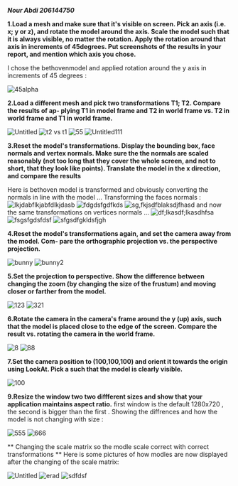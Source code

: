 ***Nour Abdi 206144750***

**1.Load a mesh and make sure that it's visible on screen. Pick an axis (i.e. x; y or z), and
rotate the model around the axis. Scale the model such that it is always visible, no matter
the rotation. Apply the rotation around that axis in increments of 45degrees. Put screenshots
of the results in your report, and mention which axis you chose.** 

I chose the bethovenmodel and applied rotation around the y axis in increments of 45 degrees :

![45alpha](https://user-images.githubusercontent.com/34486030/101330747-ab3d8280-387b-11eb-8e67-d21137549b3b.png)

**2.Load a different mesh and pick two transformations T1; T2. Compare the results of ap-
plying T1 in model frame and T2 in world frame vs. T2 in world frame and T1 in world
frame.**

![Untitled](https://user-images.githubusercontent.com/34486030/101333556-6a476d00-387f-11eb-93f6-e2d0c0f9ddfc.png)
![t2 vs t1](https://user-images.githubusercontent.com/34486030/101333559-6ae00380-387f-11eb-8a2b-192d434361dd.png)
![55](https://user-images.githubusercontent.com/34486030/101333562-6b789a00-387f-11eb-9cee-e29344991101.png)
![Untitled111](https://user-images.githubusercontent.com/34486030/101333564-6b789a00-387f-11eb-93ff-23b297afa587.png)

**3.Reset the model's transformations. Display the bounding box, face normals and vertex
normals. Make sure the the normals are scaled reasonably (not too long that they cover
the whole screen, and not to short, that they look like points). Translate the model in
the x direction, and compare the results**

Here is bethoven model is transformed and obviously converting the normals in line with the model ...
Transforming the faces normals :
![lkjdabflkjabfdlkjdasb](https://user-images.githubusercontent.com/34486030/104592718-4e519b00-5677-11eb-9336-67aca24085e7.png)
![fdgdsfgdfkds](https://user-images.githubusercontent.com/34486030/104592725-4f82c800-5677-11eb-834c-19de1beb8377.png)
![sg,fkjsdfblaksdjfhasd](https://user-images.githubusercontent.com/34486030/104592728-4f82c800-5677-11eb-9b7c-36025925635f.png)
and now the same transformations on vertices normals ...
![df;lkasdf;lkasdhfsa](https://user-images.githubusercontent.com/34486030/104592807-704b1d80-5677-11eb-9a73-befd8fb95294.png)
![fsgsfgdsfdsf](https://user-images.githubusercontent.com/34486030/104592811-717c4a80-5677-11eb-9b34-0c56e16e0aa0.png)
![sfgsdfgkldsfjgh](https://user-images.githubusercontent.com/34486030/104592813-717c4a80-5677-11eb-831c-3d224bbe939c.png)

**4.Reset the model's transformations again, and set the camera away from the model. Com-
pare the orthographic projection vs. the perspective projection.**

![bunny](https://user-images.githubusercontent.com/34486030/101338159-471fbc00-3885-11eb-9677-ea6625c08a9b.png)
![bunny2](https://user-images.githubusercontent.com/34486030/101338160-47b85280-3885-11eb-973b-c7c9f26dce78.png)

**5.Set the projection to perspective. Show the difference between changing the zoom (by
changing the size of the frustum) and moving closer or farther from the model.**

![123](https://user-images.githubusercontent.com/34486030/101341351-a54e9e00-3889-11eb-9d37-b962235afd9f.png)
![321](https://user-images.githubusercontent.com/34486030/101341355-a67fcb00-3889-11eb-9b9b-0c3caddf758b.png)

**6.Rotate the camera in the camera's frame around the y (up) axis, such that the model is
placed close to the edge of the screen. Compare the result vs. rotating the camera in the
world frame.**

![8](https://user-images.githubusercontent.com/34486030/101340097-f6f62900-3887-11eb-9335-59714085e6a6.png)
![88](https://user-images.githubusercontent.com/34486030/101340100-f8275600-3887-11eb-9e23-b983cfa2248d.png)

**7.Set the camera position to (100,100,100) and orient it towards the origin using LookAt. Pick a
such that the model is clearly visible.**

![100](https://user-images.githubusercontent.com/34486030/101340546-92879980-3888-11eb-9fbc-6751b0c6ac3e.png)

**9.Resize the window two two diffferent sizes and show that your application maintains aspect ratio.**
first window is the default 1280x720 , the second is bigger than the first . Showing the diffrences and
how the model is not changing with size :

![555](https://user-images.githubusercontent.com/34486030/104463652-b5f5e080-55ba-11eb-954b-4664a3e92bda.png)
![666](https://user-images.githubusercontent.com/34486030/104463661-b9896780-55ba-11eb-95f9-d4757dce3fe7.png)

** Changing the scale matrix so the modle scale correct with correct transformations **
Here is some pictures of how modles are now displayed after the changing of the scale matrix:

![Untitled](https://user-images.githubusercontent.com/34486030/104498739-c6bb4c00-55e4-11eb-9392-14404e55925e.png)
![erad](https://user-images.githubusercontent.com/34486030/104499033-274a8900-55e5-11eb-9e6a-091fc136331a.png)
![sdfdsf](https://user-images.githubusercontent.com/34486030/104499047-2d406a00-55e5-11eb-94f4-6a4b334a52da.png)

